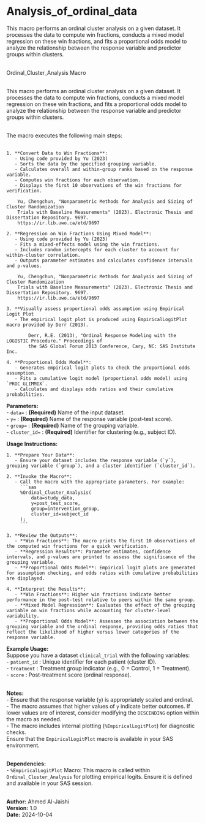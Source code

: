 # Analysis_of_ordinal_data<br>
This macro performs an ordinal cluster analysis on a given dataset. It processes   the data to compute win fractions, conducts a mixed model regression on these    win fractions, and fits a proportional odds model to analyze the relationship between the response variable and predictor groups within clusters.<br><br>

Ordinal_Cluster_Analysis Macro<br><br>
  
  This macro performs an ordinal cluster analysis on a given dataset. It processes the data to compute win fractions, conducts a mixed model regression on these 
  win fractions, and fits a proportional odds model to analyze the relationship between the response variable and predictor groups within clusters.<br><br>
  
  The macro executes the following main steps:<br><br>

    1. **Convert Data to Win Fractions**:
	   - Using code provided by Yu (2023)
       - Sorts the data by the specified grouping variable.
       - Calculates overall and within-group ranks based on the response variable.
       - Computes win fractions for each observation.
       - Displays the first 10 observations of the win fractions for verification.

		Yu, Chengchun, "Nonparametric Methods for Analysis and Sizing of Cluster Randomization 
		Trials with Baseline Measurements" (2023). Electronic Thesis and Dissertation Repository. 9697.
		https://ir.lib.uwo.ca/etd/9697
 
    2. **Regression on Win Fractions Using Mixed Model**:
	   - Using code provided by Yu (2023)
       - Fits a mixed-effects model using the win fractions.
       - Includes random intercepts for each cluster to account for within-cluster correlation.
       - Outputs parameter estimates and calculates confidence intervals and p-values.
  
		Yu, Chengchun, "Nonparametric Methods for Analysis and Sizing of Cluster Randomization 
		Trials with Baseline Measurements" (2023). Electronic Thesis and Dissertation Repository. 9697.
		https://ir.lib.uwo.ca/etd/9697

    3. **Visually assess proportional odds assumption using Empirical Logit Plot
       - The empirical logit plot is produced using EmpiricalLogitPlot macro provided by Derr (2013).

		    Derr, R.E. (2013), "Ordinal Response Modeling with the LOGISTIC Procedure." Proceedings of 
		    the SAS Global Forum 2013 Conference, Cary, NC: SAS Institute Inc.

    4. **Proportional Odds Model**:
       - Generates empirical logit plots to check the proportional odds assumption.
       - Fits a cumulative logit model (proportional odds model) using `PROC GLIMMIX`.
       - Calculates and displays odds ratios and their cumulative probabilities.
  
  **Parameters:**<br>
    - `data=`       : **(Required)** Name of the input dataset.<br>
    - `y=`          : **(Required)** Name of the response variable (post-test score).<br>
    - `group=`      : **(Required)** Name of the grouping variable.<br>
    - `cluster_id=` : **(Required)** Identifier for clustering (e.g., subject ID).<br>

  
  **Usage Instructions:**<br>
  
    1. **Prepare Your Data**:
       - Ensure your dataset includes the response variable (`y`), grouping variable (`group`), and a cluster identifier (`cluster_id`).
    
    2. **Invoke the Macro**:
       - Call the macro with the appropriate parameters. For example:
         ```sas
         %Ordinal_Cluster_Analysis(
             data=study_data,
             y=post_test_score,
             group=intervention_group,
             cluster_id=subject_id
         );
         ```
    
    3. **Review the Outputs**:
       - **Win Fractions**: The macro prints the first 10 observations of the computed win fractions for a quick verification.
       - **Regression Results**: Parameter estimates, confidence intervals, and p-values are printed to assess the significance of the grouping variable.
       - **Proportional Odds Model**: Empirical logit plots are generated for assumption checking, and odds ratios with cumulative probabilities are displayed.
    
    4. **Interpret the Results**:
       - **Win Fractions**: Higher win fractions indicate better performance in the post-test relative to peers within the same group.
       - **Mixed Model Regression**: Evaluates the effect of the grouping variable on win fractions while accounting for cluster-level variability.
       - **Proportional Odds Model**: Assesses the association between the grouping variable and the ordinal response, providing odds ratios that reflect the likelihood of higher versus lower categories of the response variable.
  
  **Example Usage:**<br>
    Suppose you have a dataset `clinical_trial` with the following variables:<br>
      - `patient_id` : Unique identifier for each patient (cluster ID).<br>
      - `treatment`  : Treatment group indicator (e.g., 0 = Control, 1 = Treatment).<br>
      - `score`      : Post-treatment score (ordinal response).<br><br>
        
  **Notes:**<br>
    - Ensure that the response variable (`y`) is appropriately scaled and ordinal.<br>
    - The macro assumes that higher values of `y` indicate better outcomes. If lower values are of interest, consider modifying the `DESCENDING` option within the macro as needed.<br>
    - The macro includes internal plotting (`%EmpiricalLogitPlot`) for diagnostic checks.<br>
	  Ensure that the `EmpiricalLogitPlot` macro is available in your SAS environment.<br><br>
    
  **Dependencies:**<br>
    - `%EmpiricalLogitPlot` Macro: This macro is called within `Ordinal_Cluster_Analysis` for plotting empirical logits. Ensure it is defined and available in your SAS session.<br><br>
    
  **Author:** Ahmed Al-Jaishi<br>
  **Version:** 1.0<br>
  **Date:** 2024-10-04<br>
